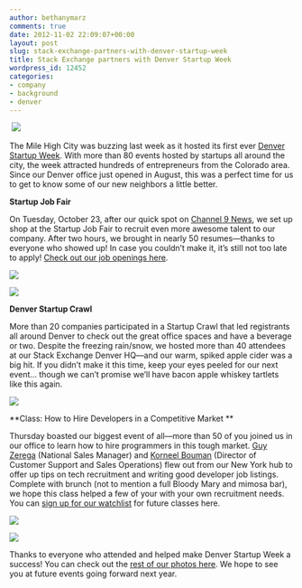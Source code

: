 ```yaml
---
author: bethanymarz
comments: true
date: 2012-11-02 22:09:07+00:00
layout: post
slug: stack-exchange-partners-with-denver-startup-week
title: Stack Exchange partners with Denver Startup Week
wordpress_id: 12452
categories:
- company
- background
- denver
---
```


 ![](/blog/images/2012-11-02-stack-exchange-partners-with-denver-startup-week/denver-blog-intro.png)



The Mile High City was buzzing last week as it hosted its first ever [Denver Startup Week](http://denverstartupweek.com/). With more than 80 events hosted by startups all around the city, the week attracted hundreds of entrepreneurs from the Colorado area. Since our Denver office just opened in August, this was a perfect time for us to get to know some of our new neighbors a little better.

**Startup Job Fair**

On Tuesday, October 23, after our quick spot on [Channel 9 News](http://www.9news.com/money/295707/344/QA-company-now-hiring-in-Denver), we set up shop at the Startup Job Fair to recruit even more awesome talent to our company. After two hours, we brought in nearly 50 resumes—thanks to everyone who showed up! In case you couldn’t make it, it’s still not too late to apply! [Check out our job openings here](http://stackexchange.com/about/hiring).

![](/blog/images/2012-11-02-stack-exchange-partners-with-denver-startup-week/denver-blog-1.jpg)

![](/blog/images/2012-11-02-stack-exchange-partners-with-denver-startup-week/denver-blog-2.jpg)



**Denver Startup Crawl**

More than 20 companies participated in a Startup Crawl that led registrants all around Denver to check out the great office spaces and have a beverage or two. Despite the freezing rain/snow, we hosted more than 40 attendees at our Stack Exchange Denver HQ—and our warm, spiked apple cider was a big hit. If you didn’t make it this time, keep your eyes peeled for our next event… though we can’t promise we’ll have bacon apple whiskey tartlets like this again.

![](/blog/images/2012-11-02-stack-exchange-partners-with-denver-startup-week/denver-blog-3.jpg)

**Class: How to Hire Developers in a Competitive Market
**

Thursday boasted our biggest event of all—more than 50 of you joined us in our office to learn how to hire programmers in this tough market. [Guy Zerega](http://stackexchange.com/users/383041/guyzee) (National Sales Manager) and [Korneel Bouman](http://stackexchange.com/users/77247/korneel-bouman) (Director of Customer Support and Sales Operations) flew out from our New York hub to offer up tips on tech recruitment and writing good developer job listings. Complete with brunch (not to mention a full Bloody Mary and mimosa bar), we hope this class helped a few of your with your own recruitment needs. You can [sign up for our watchlist](http://www.skillshare.com/How-to-Hire-Developers-in-a-Competitive-Market/5414387) for future classes here.

![](/blog/images/2012-11-02-stack-exchange-partners-with-denver-startup-week/denver-blog-4.jpg)

![](/blog/images/2012-11-02-stack-exchange-partners-with-denver-startup-week/denver-blog-5.jpg)

Thanks to everyone who attended and helped make Denver Startup Week a success! You can check out the [rest of our photos here](http://www.flickr.com/photos/stackexchange/sets/72157631903818852/). We hope to see you at future events going forward next year.
